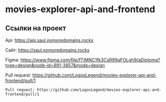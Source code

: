 # movies-explorer-api-and-frontend

## Ссылки на проект

Api: https://api.saul.nomoredomains.rocks

Сайт: https://saul.nomoredomains.rocks

Figma: https://www.figma.com/file/fTjMNC1fk3CsR99qFOLgh9/aDiploma?type=design&node-id=891-3857&mode=design

Pull request: https://github.com/LogosLegend/movies-explorer-api-and-frontend/pull/1

`Pull request: https://github.com/LogosLegend/movies-explorer-api-and-frontend/pull/1`
